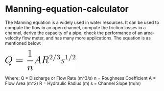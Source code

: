 # Manning-equation-calculator

The Manning equation is a widely used in water resources. It can be used to compute the flow in an open channel, compute the friction losses in a channel, derive the capacity of a pipe, check the performance of an area-velocity flow meter, and has many more applications. The equation is as mentioned below:

![Graph](https://github.com/Pariasrz/Manning-equation-calculator/blob/main/manning%20formular.png)

Where:
Q = Discharge or Flow Rate (m^3/s)
n = Roughness Coefficient
A = Flow Area (m^2)
R = Hydraulic Radius (m)
s = Channel Slope (m/m)
